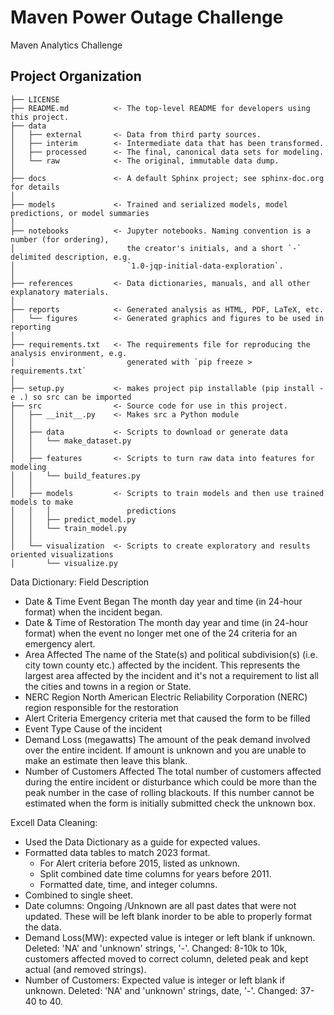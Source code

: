 Maven Power Outage Challenge
==============================

Maven Analytics Challenge

Project Organization
------------

    ├── LICENSE
    ├── README.md          <- The top-level README for developers using this project.
    ├── data
    │   ├── external       <- Data from third party sources.
    │   ├── interim        <- Intermediate data that has been transformed.
    │   ├── processed      <- The final, canonical data sets for modeling.
    │   └── raw            <- The original, immutable data dump.
    │
    ├── docs               <- A default Sphinx project; see sphinx-doc.org for details
    │
    ├── models             <- Trained and serialized models, model predictions, or model summaries
    │
    ├── notebooks          <- Jupyter notebooks. Naming convention is a number (for ordering),
    │                         the creator's initials, and a short `-` delimited description, e.g.
    │                         `1.0-jqp-initial-data-exploration`.
    │
    ├── references         <- Data dictionaries, manuals, and all other explanatory materials.
    │
    ├── reports            <- Generated analysis as HTML, PDF, LaTeX, etc.
    │   └── figures        <- Generated graphics and figures to be used in reporting
    │
    ├── requirements.txt   <- The requirements file for reproducing the analysis environment, e.g.
    │                         generated with `pip freeze > requirements.txt`
    │
    ├── setup.py           <- makes project pip installable (pip install -e .) so src can be imported
    ├── src                <- Source code for use in this project.
    │   ├── __init__.py    <- Makes src a Python module
    │   │
    │   ├── data           <- Scripts to download or generate data
    │   │   └── make_dataset.py
    │   │
    │   ├── features       <- Scripts to turn raw data into features for modeling
    │   │   └── build_features.py
    │   │
    │   ├── models         <- Scripts to train models and then use trained models to make
    │   │   │                 predictions
    │   │   ├── predict_model.py
    │   │   └── train_model.py
    │   │
    │   └── visualization  <- Scripts to create exploratory and results oriented visualizations
    │       └── visualize.py

Data Dictionary:
Field	Description
* Date & Time Event Began	The month day year and time (in 24-hour format) when the incident began.
* Date & Time of Restoration	The month day year and time (in 24-hour format) when the event no longer met one of the 24 criteria for an emergency alert.
* Area Affected	The name of the State(s) and political subdivision(s) (i.e. city town county etc.) affected by the incident. This represents the largest area affected by the incident and it's not a requirement to list all the cities and towns in a region or State.
* NERC Region	North American Electric Reliability Corporation (NERC) region responsible for the restoration
* Alert Criteria	Emergency criteria met that caused the form to be filled
* Event Type	Cause of the incident
* Demand Loss (megawatts)	The amount of the peak demand involved over the entire incident. If amount is unknown and you are unable to make an estimate then leave this blank.
* Number of Customers Affected	The total number of customers affected during the entire incident or disturbance which could be more than the peak number in the case of rolling blackouts. If this number cannot be estimated when the form is initially submitted check the unknown box.


Excell Data Cleaning:
* Used the Data Dictionary as a guide for expected values.
* Formatted data tables to match 2023 format. 
    * For Alert criteria before 2015, listed as unknown.
    * Split combined date time columns for years before 2011.
    * Formatted date, time, and integer columns.
* Combined to single sheet. 
* Date columns: Ongoing /Unknown are all past dates that were not updated. These will be left blank inorder to be able to properly format the data.
* Demand Loss(MW): expected value is integer or left blank if unknown. Deleted: 'NA' and 'unknown' strings, '-'. Changed: 8-10k to 10k, customers affected moved to correct column, deleted peak and kept actual (and removed strings). 
* Number of Customers: Expected value is integer or left blank if unknown. Deleted: 'NA' and 'unknown' strings, date, '-'. Changed: 37-40 to 40.
